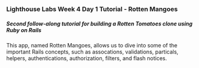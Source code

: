 ### Lighthouse Labs Week 4 Day 1 Tutorial - Rotten Mangoes

##### Second follow-along tutorial for building a Rotten Tomatoes clone using Ruby on Rails

This app, named Rotten Mangoes, allows us to dive into some of the important Rails concepts, such as assocations, validations, particals, helpers, authentications, authorization, filters, and flash notices.
